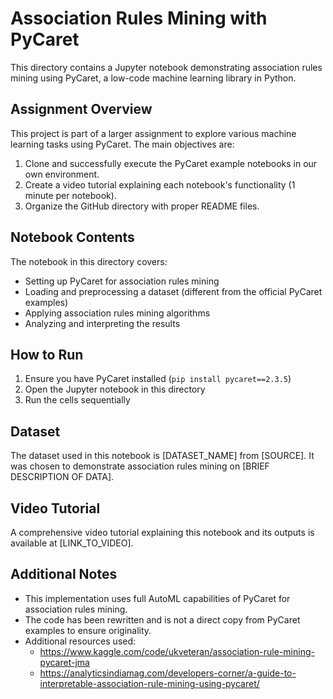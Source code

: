 # Association Rules Mining with PyCaret

This directory contains a Jupyter notebook demonstrating association rules mining using PyCaret, a low-code machine learning library in Python.

## Assignment Overview

This project is part of a larger assignment to explore various machine learning tasks using PyCaret. The main objectives are:

1. Clone and successfully execute the PyCaret example notebooks in our own environment.
2. Create a video tutorial explaining each notebook's functionality (1 minute per notebook).
3. Organize the GitHub directory with proper README files.

## Notebook Contents

The notebook in this directory covers:

- Setting up PyCaret for association rules mining
- Loading and preprocessing a dataset (different from the official PyCaret examples)
- Applying association rules mining algorithms
- Analyzing and interpreting the results

## How to Run

1. Ensure you have PyCaret installed (`pip install pycaret==2.3.5`)
2. Open the Jupyter notebook in this directory
3. Run the cells sequentially

## Dataset

The dataset used in this notebook is [DATASET_NAME] from [SOURCE]. It was chosen to demonstrate association rules mining on [BRIEF DESCRIPTION OF DATA].

## Video Tutorial

A comprehensive video tutorial explaining this notebook and its outputs is available at [LINK_TO_VIDEO].

## Additional Notes

- This implementation uses full AutoML capabilities of PyCaret for association rules mining.
- The code has been rewritten and is not a direct copy from PyCaret examples to ensure originality.
- Additional resources used:
  - https://www.kaggle.com/code/ukveteran/association-rule-mining-pycaret-jma
  - https://analyticsindiamag.com/developers-corner/a-guide-to-interpretable-association-rule-mining-using-pycaret/